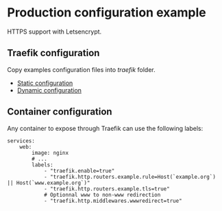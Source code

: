 # Production configuration example

HTTPS support with Letsencrypt.

## Traefik configuration

Copy examples configuration files into _traefik_ folder.

* [Static configuration](traefik.yaml)
* [Dynamic configuration](config.yaml)

## Container configuration

Any container to expose through Traefik can use the following labels:

    services:
        web:
            image: nginx
            # ...
            labels:
                - "traefik.enable=true"
                - "traefik.http.routers.example.rule=Host(`example.org`) || Host(`www.example.org`)"
                - "traefik.http.routers.example.tls=true"
                # Optionnal www to non-www redirection
                - "traefik.http.middlewares.wwwredirect=true"
